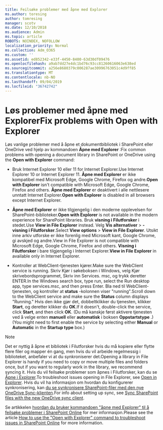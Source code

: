 ```yaml
---
title: Feilsøke problemer med åpne med Explorer
ms.author: toresing
author: tomresing
manager: scotv
ms.date: 12/10/2018
ms.audience: Admin
ms.topic: article
ROBOTS: NOINDEX, NOFOLLOW
localization_priority: Normal
ms.collection: Adm_O365
ms.custom: ''
ms.assetid: ed852342-e33f-4450-8400-63d30df09476
ms.openlocfilehash: a9ab7dd27e4dc1bd76c93cc81260616063e638ed
ms.sourcegitcommit: a256e8680379c006287ae30996763051c4d9ff85
ms.translationtype: MT
ms.contentlocale: nb-NO
ms.lasthandoff: 09/04/2019
ms.locfileid: "36742742"
---
```

# <a name="fix-problems-with-open-with-explorer"></a><span data-ttu-id="2a2e1-102">Løs problemer med åpne med Explorer</span><span class="sxs-lookup"><span data-stu-id="2a2e1-102">Fix problems with Open with Explorer</span></span>

<span data-ttu-id="2a2e1-103">Løs vanlige problemer med å åpne et dokumentbibliotek i SharePoint eller OneDrive ved hjelp av kommandoen **Åpne med Explorer** :</span><span class="sxs-lookup"><span data-stu-id="2a2e1-103">Fix common problems with opening a document library in SharePoint or OneDrive using the **Open with Explorer** command:</span></span> 
  
- <span data-ttu-id="2a2e1-104">Bruk Internet Explorer 10 eller 11 for Internet Explorer.</span><span class="sxs-lookup"><span data-stu-id="2a2e1-104">Use Internet Explorer 10 or Internet Explorer 11.</span></span> <span data-ttu-id="2a2e1-105">**Åpne med Explorer** er ikke kompatibel med Microsoft Edge, Google Chrome, Firefox og andre.</span><span class="sxs-lookup"><span data-stu-id="2a2e1-105">**Open with Explorer** isn't compatible with Microsoft Edge, Google Chrome, Firefox and others.</span></span> <span data-ttu-id="2a2e1-106">**Åpne med Explorer** er deaktivert i alle nettlesere unntatt Internet Explorer.</span><span class="sxs-lookup"><span data-stu-id="2a2e1-106">**Open with Explorer** is disabled in all browsers except Internet Explorer.</span></span> 
    
- <span data-ttu-id="2a2e1-107">**Åpne med Explorer** er ikke tilgjengelig i den moderne opplevelsen for SharePoint-biblioteker.</span><span class="sxs-lookup"><span data-stu-id="2a2e1-107">**Open with Explorer** is not available in the modern experience for SharePoint libraries.</span></span> <span data-ttu-id="2a2e1-108">Bruk **visning i Filutforsker** i stedet.</span><span class="sxs-lookup"><span data-stu-id="2a2e1-108">Use **View in File Explorer** instead.</span></span> <span data-ttu-id="2a2e1-109">Velg **Vis alternativer** \> **-visning i Filutforsker**.</span><span class="sxs-lookup"><span data-stu-id="2a2e1-109">Select **View options** \> **View in File Explorer**.</span></span> <span data-ttu-id="2a2e1-110">Utsikt inne arkiv utforske er ikke forenlig med Microsoft kant, Google Chrome, gi avskjed og andre.</span><span class="sxs-lookup"><span data-stu-id="2a2e1-110">View in File Explorer is not compatible with Microsoft Edge, Google Chrome, Firefox and others.</span></span> <span data-ttu-id="2a2e1-111">**Visning i Filutforsker** i bare tilgjengelig i Internet Explorer.</span><span class="sxs-lookup"><span data-stu-id="2a2e1-111">**View in File Explorer** in available only in Internet Explorer.</span></span> 
    
- <span data-ttu-id="2a2e1-112">Kontroller at WebClient-tjenesten kjører.</span><span class="sxs-lookup"><span data-stu-id="2a2e1-112">Make sure the WebClient service is running.</span></span> <span data-ttu-id="2a2e1-113">Skriv Kjør i søkeboksen i Windows, velg Kjør skrivebordsprogrammet, Skriv inn Services. msc, og trykk deretter ENTER.</span><span class="sxs-lookup"><span data-stu-id="2a2e1-113">In the Windows search box, type run, select the Run desktop app, type services.msc, and then press Enter.</span></span> <span data-ttu-id="2a2e1-114">Bla ned til WebClient-tjenesten, og kontroller at **status** -kolonnen viser "running".</span><span class="sxs-lookup"><span data-stu-id="2a2e1-114">Scroll down to the WebClient service and make sure the **Status** column displays "Running."</span></span> <span data-ttu-id="2a2e1-115">Hvis den ikke gjør det, dobbeltklikker du tjenesten, klikker **Start**, og deretter klikker du **OK**.</span><span class="sxs-lookup"><span data-stu-id="2a2e1-115">If it doesn't, double-click the service, click **Start**, and then click **OK**.</span></span> <span data-ttu-id="2a2e1-116">(Du må kanskje først aktivere tjenesten ved å velge enten **manuell** eller **automatisk** i boksen **Oppstartstype** .)</span><span class="sxs-lookup"><span data-stu-id="2a2e1-116">(You might need to first enable the service by selecting either **Manual** or **Automatic** in the **Startup type** box.)</span></span> 
    
> [!NOTE]
> <span data-ttu-id="2a2e1-117">Det er nyttig å åpne et bibliotek i Filutforsker hvis du må kopiere eller flytte flere filer og mapper én gang, men hvis du vil arbeide regelmessig i biblioteket, anbefaler vi at du synkroniserer det.</span><span class="sxs-lookup"><span data-stu-id="2a2e1-117">Opening a library in File Explorer is handy if you need to copy or move multiple files and folders once, but if you want to regularly work in the library, we recommend syncing it.</span></span> <span data-ttu-id="2a2e1-118">Hvis du vil feilsøke problemer som åpnes i Filutforsker, kan du se [Åpne i Explorer](https://go.microsoft.com/fwlink/?linkid=871665).</span><span class="sxs-lookup"><span data-stu-id="2a2e1-118">To troubleshoot issues opening in File Explorer, see [Open in Explorer](https://go.microsoft.com/fwlink/?linkid=871665).</span></span> <span data-ttu-id="2a2e1-119">Hvis du vil ha informasjon om hvordan du konfigurerer synkronisering, kan [du se synkronisere SharePoint-filer med den nye OneDrive Sync-klienten](https://go.microsoft.com/fwlink/?linkid=871666).</span><span class="sxs-lookup"><span data-stu-id="2a2e1-119">For info about setting up sync, see [Sync SharePoint files with the new OneDrive sync client](https://go.microsoft.com/fwlink/?linkid=871666).</span></span>
  
<span data-ttu-id="2a2e1-120">Se artikkelen [hvordan du bruker kommandoen "åpne med Explorer" til å feilsøke problemer i SharePoint Online](https://docs.microsoft.com/sharepoint/support/lists-and-libraries/troubleshoot-issues-using-open-with-explorer) for mer informasjon.</span><span class="sxs-lookup"><span data-stu-id="2a2e1-120">Please see the article [How to use the "Open with Explorer" command to troubleshoot issues in SharePoint Online](https://docs.microsoft.com/sharepoint/support/lists-and-libraries/troubleshoot-issues-using-open-with-explorer) for more information.</span></span> 
  

